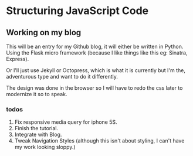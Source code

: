 Structuring JavaScript Code
===========================

## Working on my blog

This will be an entry for my Github blog, it will either be written in Python.
Using the Flask micro framework (because I like things like this eg: Sinatra, Express).

Or I'll just use Jekyll or Octopress, which is what it is currently but I'm the,
adventurous type and want to do it differently.

The design was done in the browser so I will have to redo the css later
to modernize it so to speak.

### todos
1. Fix responsive media query for iphone 5S.
2. Finish the tutorial.
3. Integrate with Blog.
4. Tweak Navigation Styles (although this isn't about styling, I can't have my work looking sloppy.)

